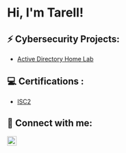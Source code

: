 <h1>Hi, I'm Tarell!

<h2>⚡ Cybersecurity Projects:</h2>

 - [Active Directory Home Lab](https://github.com/TarellKing/test-1/blob/main/README.md)
 
<h2>💻 Certifications :</h2>

- [ISC2](https://github.com/TarellKing/Certifications/blob/main/README.md)
 

<h2> 🤳 Connect with me:</h2>


[<img align="left" alt="Tarell King | LinkedIn" width="22px" src="https://cdn.jsdelivr.net/npm/simple-icons@v3/icons/linkedin.svg" />][linkedin]



[linkedin]: https://www.linkedin.com/in/tarellking/

<!--


Here are some ideas to get you started:

- 🔭 I’m currently working on ...
- 🌱 I’m currently learning ...
- 👯 I’m looking to collaborate on ...
- 🤔 I’m looking for help with ...
- 💬 Ask me about ...
- 📫 How to reach me: ...
- 😄 Pronouns: ...
- ⚡ Fun fact: ...
-->
